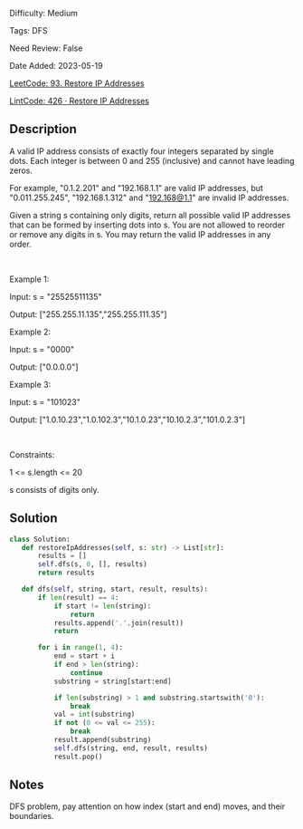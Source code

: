 Difficulty: Medium

Tags: DFS

Need Review: False

Date Added: 2023-05-19

[LeetCode: 93. Restore IP Addresses](https://leetcode.com/problems/restore-ip-addresses/)

[LintCode: 426 · Restore IP Addresses](https://lintcode.com/problem/426 )

## Description 

A valid IP address consists of exactly four integers separated by single dots. Each integer is between 0 and 255 (inclusive) and cannot have leading zeros.



For example, "0.1.2.201" and "192.168.1.1" are valid IP addresses, but "0.011.255.245", "192.168.1.312" and "192.168@1.1" are invalid IP addresses.



Given a string s containing only digits, return all possible valid IP addresses that can be formed by inserting dots into s. You are not allowed to reorder or remove any digits in s. You may return the valid IP addresses in any order.

 

Example 1:



Input: s = "25525511135"

Output: ["255.255.11.135","255.255.111.35"]



Example 2:



Input: s = "0000"

Output: ["0.0.0.0"]



Example 3:



Input: s = "101023"

Output: ["1.0.10.23","1.0.102.3","10.1.0.23","10.10.2.3","101.0.2.3"]



 

Constraints:



1 <= s.length <= 20

s consists of digits only.



## Solution 
 ```python 
class Solution:
    def restoreIpAddresses(self, s: str) -> List[str]:
        results = []
        self.dfs(s, 0, [], results)
        return results

    def dfs(self, string, start, result, results):
        if len(result) == 4:
            if start != len(string):
                return
            results.append('.'.join(result))
            return

        for i in range(1, 4):
            end = start + i
            if end > len(string):
                continue
            substring = string[start:end]

            if len(substring) > 1 and substring.startswith('0'):
                break
            val = int(substring)
            if not (0 <= val <= 255):
                break
            result.append(substring)
            self.dfs(string, end, result, results)
            result.pop()
 ``` 
## Notes
DFS problem, pay attention on how index (start and end) moves, and their boundaries.